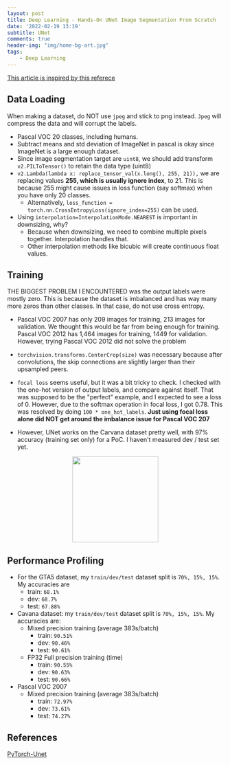 ```yaml
---
layout: post
title: Deep Learning - Hands-On UNet Image Segmentation From Scratch
date: '2022-02-19 13:19'
subtitle: UNet
comments: true
header-img: "img/home-bg-art.jpg"
tags:
    - Deep Learning
---
```


[This article is inspired by this referece](https://poutyne.org/examples/semantic_segmentation.html)

## Data Loading

When making a dataset, do NOT use `jpeg` and stick to png instead. `Jpeg` will compress the data and will corrupt the labels.

- Pascal VOC 20 classes, including humans.
- Subtract means and std deviation of ImageNet in pascal is okay since ImageNet is a large enough dataset.
- Since image segmentation target are `uint8`, we should add transform `v2.PILToTensor()` to retain the data type (uint8)
- `v2.Lambda(lambda x: replace_tensor_val(x.long(), 255, 21)),` we are replacing values **255, which is usually ignore index**, to 21. This is because 255 might cause issues in loss function (say softmax) when you have only 20 classes.
  - Alternatively, `loss_function = torch.nn.CrossEntropyLoss(ignore_index=255)` can be used.
- Using `interpolation=InterpolationMode.NEAREST` is important in downsizing, why?
  - Because when downsizing, we need to combine multiple pixels together. Interpolation handles that.
  - Other interpolation methods like bicubic will create continuous float values.

## Training

THE BIGGEST PROBLEM I ENCOUNTERED was the output labels were mostly zero. This is because the dataset is imbalanced and has way many more zeros than other classes. In that case, do not use cross entropy.

- Pascal VOC 2007 has only 209 images for training, 213 images for validation. We thought this would be far from being enough for training. Pascal VOC 2012 has 1,464 images for training, 1449 for validation. However, trying Pascal VOC 2012 did not solve the problem

- `torchvision.transforms.CenterCrop(size)` was necessary because after convolutions, the skip connections are slightly larger than their upsampled peers.

- `focal loss` seems useful, but it was a bit tricky to check. I checked with the one-hot version of output labels, and compare against itself. That was supposed to be the "perfect" example, and I expected to see a loss of 0. However, due to the softmax operation in focal loss, I got 0.78. This was resolved by doing `100 * one_hot_labels`. **Just using focal loss alone did NOT get around the imbalance issue for Pascal VOC 207**

- However, UNet works on the Carvana dataset pretty well, with 97% accuracy (training set only) for a PoC. I haven't measured dev / test set yet.

<div style="text-align: center;">
<p align="center">
    <figure>
        <img src="https://github.com/user-attachments/assets/3e426cdc-5133-4049-afc0-76044af69b05" height="200" alt=""/>
    </figure>
</p>
</div>

## Performance Profiling

- For the GTA5 dataset, my `train/dev/test` dataset split is `70%, 15%, 15%`. My accuracies are
  - train: `68.1%`
  - dev: `68.7%`
  - test: `67.88%`
- Cavana dataset: my `train/dev/test` dataset split is `70%, 15%, 15%`. My accuracies are:
  - Mixed precision training (average 383s/batch)
    - train: `90.51%`
    - dev: `90.46%`
    - test: `90.61%`
  - FP32 Full precision training (time)
    - train: `90.55%`
    - dev: `90.63%`
    - test: `90.66%`
- Pascal VOC 2007
  - Mixed precision training (average 383s/batch)
    - train: `72.97%`
    - dev: `73.61%`
    - test: `74.27%`

## References

[PyTorch-Unet](https://github.com/milesial/Pytorch-UNet)
